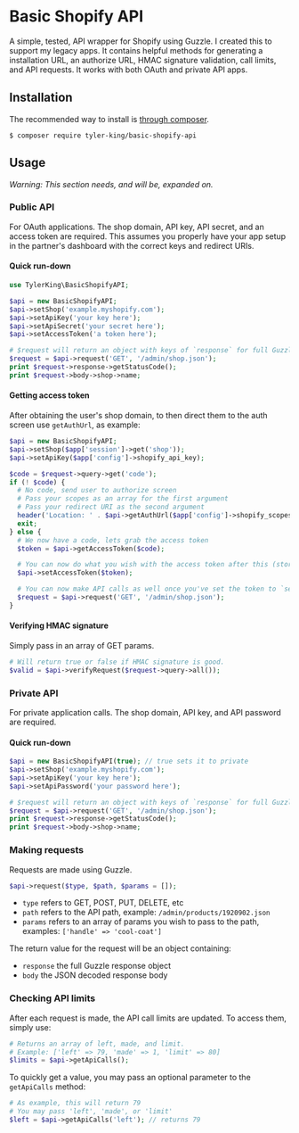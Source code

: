 # Basic Shopify API

A simple, tested, API wrapper for Shopify using Guzzle. I created this to support my legacy apps. It contains helpful methods for generating a installation URL, an authorize URL, HMAC signature validation, call limits, and API requests. It works with both OAuth and private API apps.

## Installation

The recommended way to install is [through composer](http://packagist.org).

    $ composer require tyler-king/basic-shopify-api

## Usage

*Warning: This section needs, and will be, expanded on.*

### Public API

For OAuth applications. The shop domain, API key, API secret, and an access token are required. This assumes you properly have your app setup in the partner's dashboard with the correct keys and redirect URIs.

#### Quick run-down

```php
use TylerKing\BasicShopifyAPI;

$api = new BasicShopifyAPI;
$api->setShop('example.myshopify.com');
$api->setApiKey('your key here');
$api->setApiSecret('your secret here');
$api->setAccessToken('a token here');

# $request will return an object with keys of `response` for full Guzzle response, and `body` with JSON-decoded result
$request = $api->request('GET', '/admin/shop.json');
print $request->response->getStatusCode();
print $request->body->shop->name;
```

#### Getting access token

After obtaining the user's shop domain, to then direct them to the auth screen use `getAuthUrl`, as example:

```php
$api = new BasicShopifyAPI;
$api->setShop($app['session']->get('shop'));
$api->setApiKey($app['config']->shopify_api_key);

$code = $request->query->get('code');
if (! $code) {
  # No code, send user to authorize screen
  # Pass your scopes as an array for the first argument
  # Pass your redirect URI as the second argument
  header('Location: ' . $api->getAuthUrl($app['config']->shopify_scopes, $app['config']->shopify_redirect_uri));
  exit;
} else {
  # We now have a code, lets grab the access token
  $token = $api->getAccessToken($code);

  # You can now do what you wish with the access token after this (store it to db, etc)
  $api->setAccessToken($token);

  # You can now make API calls as well once you've set the token to `setAccessToken`
  $request = $api->request('GET', '/admin/shop.json');
}
```

#### Verifying HMAC signature

Simply pass in an array of GET params.

```php
# Will return true or false if HMAC signature is good.
$valid = $api->verifyRequest($request->query->all());
```

### Private API

For private application calls. The shop domain, API key, and API password are required.

#### Quick run-down

```php
$api = new BasicShopifyAPI(true); // true sets it to private
$api->setShop('example.myshopify.com');
$api->setApiKey('your key here');
$api->setApiPassword('your password here');

# $request will return an object with keys of `response` for full Guzzle response, and `body` with JSON-decoded result
$request = $api->request('GET', '/admin/shop.json');
print $request->response->getStatusCode();
print $request->body->shop->name;
```

### Making requests

Requests are made using Guzzle.

```php
$api->request($type, $path, $params = []);
```

+ `type` refers to GET, POST, PUT, DELETE, etc
+ `path` refers to the API path, example: `/admin/products/1920902.json`
+ `params` refers to an array of params you wish to pass to the path, examples: `['handle' => 'cool-coat']`

The return value for the request will be an object containing:

+ `response` the full Guzzle response object
+ `body` the JSON decoded response body

### Checking API limits

After each request is made, the API call limits are updated. To access them, simply use:

```php
# Returns an array of left, made, and limit.
# Example: ['left' => 79, 'made' => 1, 'limit' => 80]
$limits = $api->getApiCalls();
```

To quickly get a value, you may pass an optional parameter to the `getApiCalls` method:

```php
# As example, this will return 79
# You may pass 'left', 'made', or 'limit'
$left = $api->getApiCalls('left'); // returns 79
```
